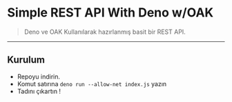 # Simple REST API With Deno w/OAK

> Deno ve OAK Kullanılarak hazırlanmış basit bir REST API.

---

## Kurulum

- Repoyu indirin.
- Komut satırına `deno run --allow-net index.js` yazın
- Tadını çıkartın !
